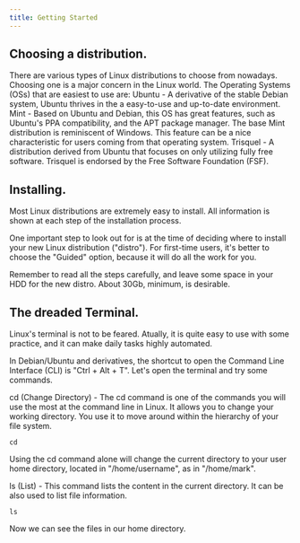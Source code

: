 ```yaml
---
title: Getting Started
---
```

## Choosing a distribution.

There are various types of Linux distributions to choose from nowadays. Choosing one is a major concern in the Linux world. The Operating Systems (OSs) that are easiest to use are:
Ubuntu - A derivative of the stable Debian system, Ubuntu thrives in the a easy-to-use and up-to-date environment.
Mint - Based on Ubuntu and Debian, this OS has great features, such as Ubuntu's PPA compatibility, and the APT package manager. The base Mint distribution is reminiscent of Windows. This feature can be a nice characteristic for users coming from that operating system. 
Trisquel - A distribution  derived from Ubuntu that focuses on only utilizing fully free software. Trisquel is endorsed by the Free Software Foundation (FSF).

## Installing.

Most Linux distributions are extremely easy to install. All information is shown at each step of the installation process.

One important step to look out for is at the time of deciding where to install your new Linux distribution ("distro"). For first-time users, it's better to choose the "Guided" option, because it will do all the work for you.

Remember to read all the steps carefully, and leave some space in your HDD for the new distro. About 30Gb, minimum, is desirable.

## The dreaded Terminal.

Linux's terminal is not to be feared. Atually, it is quite easy to use with some practice, and it can make daily tasks highly automated.

In Debian/Ubuntu and derivatives, the shortcut to open the Command Line Interface (CLI) is "Ctrl + Alt + T". Let's open the terminal and try some commands.

cd (Change Directory) - The cd command is one of the commands you will use the most at the command line in Linux. It allows you to change your working directory. You use it to move around within the hierarchy of your file system.

```unix
cd
```

Using the cd command alone will change the current directory to your user home directory, located in "/home/username", as in "/home/mark".

ls (List) - This command lists the content in the current directory. It can be also used to list file information.

```unix
ls
```
Now we can see the files in our home directory.
